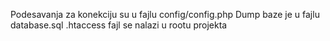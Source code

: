 Podesavanja za konekciju su u fajlu config/config.php
Dump baze je u fajlu database.sql
.htaccess fajl se nalazi u rootu projekta


